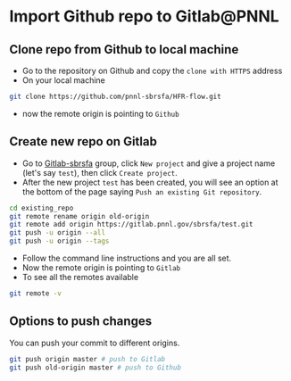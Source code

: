 # Import Github repo to Gitlab@PNNL

## Clone repo from Github to local machine

- Go to the repository on Github and copy the `clone with HTTPS` address
- On your local machine

```bash
git clone https://github.com/pnnl-sbrsfa/HFR-flow.git
```

- now the remote origin is pointing to `Github`

## Create new repo on Gitlab

- Go to [Gitlab-sbrsfa](gitlab.pnnl.gov/sbrsfa) group, click `New project` and give a project name (let's say `test`), then click `Create project`.
- After the new project `test` has been created, you will see an option at the bottom of the page saying `Push an existing Git repository`. 

```bash
cd existing_repo
git remote rename origin old-origin
git remote add origin https://gitlab.pnnl.gov/sbrsfa/test.git
git push -u origin --all
git push -u origin --tags
```

- Follow the command line instructions and you are all set.
- Now the remote origin is pointing to `Gitlab`
- To see all the remotes available

```bash
git remote -v
```

## Options to push changes

You can push your commit to different origins.

```bash
git push origin master # push to Gitlab
git push old-origin master # push to Github
```



